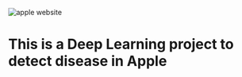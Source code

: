 ![apple website](https://github.com/harshsawant1121/Data-Science/assets/123532332/5187a43f-af4f-4254-8a2d-62bf0cb542c8)
<h1> This is a Deep Learning project to detect disease in Apple </h1>
